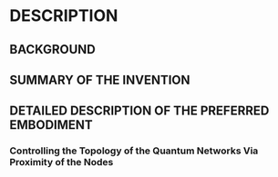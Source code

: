 # DESCRIPTION

## BACKGROUND

## SUMMARY OF THE INVENTION

## DETAILED DESCRIPTION OF THE PREFERRED EMBODIMENT

### Controlling the Topology of the Quantum Networks Via Proximity of the Nodes

